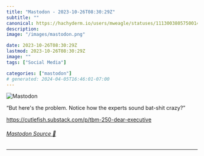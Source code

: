 ```yaml
---
title: "Mastodon - 2023-10-26T08:30:29Z"
subtitle: ""
canonical: https://hachyderm.io/users/mweagle/statuses/111300380575001461
description:
image: "/images/mastodon.png"

date: 2023-10-26T08:30:29Z
lastmod: 2023-10-26T08:30:29Z
image: ""
tags: ["Social Media"]

categories: ["mastodon"]
# generated: 2024-04-05T16:46:01-07:00
---
```

![Mastodon](/images/mastodon.png)

<p>“But here&#39;s the problem. Notice how the experts sound bat-shit crazy?”</p><p><a href="https://cutlefish.substack.com/p/tbm-250-dear-executive" target="_blank" rel="nofollow noopener noreferrer" translate="no"><span class="invisible">https://</span><span class="ellipsis">cutlefish.substack.com/p/tbm-2</span><span class="invisible">50-dear-executive</span></a></p>


###### [Mastodon Source 🐘](https://hachyderm.io/@mweagle/111300380575001461)

___
